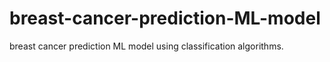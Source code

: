 # breast-cancer-prediction-ML-model
breast cancer prediction ML model using classification algorithms.

